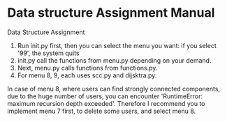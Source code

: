 # Data structure Assignment Manual
Data Structure Assignment

1. Run init.py first, then you can select the menu you want:
   if you select '99', the system quits
2. init.py call the functions from menu.py depending on your demand.
3. Next, menu.py calls functions from functions.py.
4. For menu 8, 9, each uses scc.py and dijsktra.py. 

In case of menu 8, where users can find strongly connected components, due to the huge number of users, you can encounter 'RuntimeError: maximum recursion depth exceeded'. Therefore I recommend you to implement menu 7 first, to delete some users, and select menu 8. 
